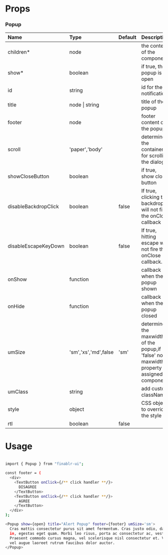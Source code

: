 # Props
### Popup
| Name                 | Type                 | Default | Description                                                                               |
| :------------------- | :------------------- | :------ | :---------------------------------------------------------------------------------------- |
| children*            | node                 |         | the content of the component                                                              |
| show*                | boolean              |         | if true, the popup is open                                                                |
| id                   | string               |         | id for the notification                                                                   |
| title                | node &#124; string   |         | title of the popup                                                                        |
| footer               | node                 |         | footer content of the popup                                                               |
| scroll               | 'paper','body'       |         | determine the container for scrolling the dialog.                                         |
| showCloseButton      | boolean              |         | if true, show close button                                                                |
| disableBackdropClick | boolean              | false   | If true, clicking the backdrop will not fire the onClose callback                         |
| disableEscapeKeyDown | boolean              | false   | If true, hitting escape will not fire the onClose callback.                               |
| onShow               | function             |         | callback when the popup shown                                                             |
| onHide               | function             |         | callback when the popup closed                                                            |
| umSize               | 'sm','xs','md',false | 'sm'    | determine the maxwidth of the popup,if 'false' no maxwidth property assigned to component |
| umClass              | string               |         | add custom className                                                                      |
| style                | object               |         | CSS object to override the style                                                          |
| rtl                  | boolean              | false   |                                                                                           |

# Usage 
```sh 

import { Popup } from "finablr-ui";

const footer = (
  <div>
    <TextButton onClick={/** click handler **/}>
      DISAGREE
    </TextButton>
    <TextButton onClick={/** click handler **/}>
      AGREE
    </TextButton>
  </div>
);

<Popup show={open} title="Alert Popup" footer={footer} umSize='sm'>
  Cras mattis consectetur purus sit amet fermentum. Cras justo odio, dapibus ac facilisis
  in, egestas eget quam. Morbi leo risus, porta ac consectetur ac, vestibulum at eros.
  Praesent commodo cursus magna, vel scelerisque nisl consectetur et. Vivamus sagittis lacus
  vel augue laoreet rutrum faucibus dolor auctor.
</Popup>

 ```

